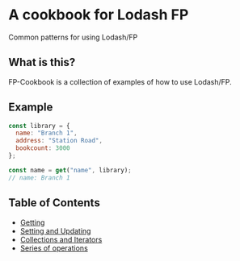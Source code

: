 # A cookbook for Lodash FP

Common patterns for using Lodash/FP

## What is this?

FP-Cookbook is a collection of examples of how to use Lodash/FP.

## Example

```js
const library = {
  name: "Branch 1",
  address: "Station Road",
  bookcount: 3000
};

const name = get("name", library);
// name: Branch 1
```

## Table of Contents

- [Getting](./recipes/get.md)
- [Setting and Updating](./recipes/set.md)
- [Collections and Iterators](./recipes/iteration.md)
- [Series of operations](./recipes/flow.md)
